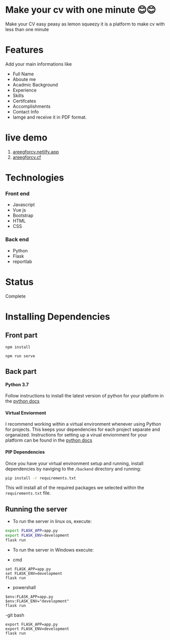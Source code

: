 # Make your cv with one minute 😊😊
Make your CV easy peasy as lemon squeezy it is a platform to make cv with less than one minute 

# Features
Add your main informations like
- Full Name
- Aboute me
- Acadmic Background
- Experience
- Skills
- Certifcates
- Accomplishments
- Contact Info
- Iamge 
and receive it in PDF format.

# live demo
1. [areegforcv.netlify.app](https://areegforcv.netlify.app/)
2. [areegforcv.cf](https://areegforcv.cf/)


# Technologies

### Front end
- Javascript
- Vue js
- Bootstrap
- HTML
- CSS
### Back end
- Python
- Flask
- reportlab

# Status
Complete

# Installing Dependencies

## Front part
```
npm install
```
```
npm run serve
```
## Back part
#### Python 3.7
Follow instructions to install the latest version of python for your platform in the [python docs](https://docs.python.org/3/using/unix.html#getting-and-installing-the-latest-version-of-python)

#### Virtual Enviorment 

I recommend working within a virtual environment whenever using Python for projects. This keeps your dependencies for each project separate and organaized. Instructions for setting up a virual enviornment for your platform can be found in the [python docs](https://packaging.python.org/guides/installing-using-pip-and-virtual-environments/)

#### PIP Dependencies

Once you have your virtual environment setup and running, install dependencies by naviging to the `/backend` directory and running:

```bash
pip install -r requirements.txt
```

This will install all of the required packages we selected within the `requirements.txt` file.

## Running the server

- To run the server in linux os, execute:

```bash
export FLASK_APP=app.py
export FLASK_ENV=development
flask run
```
- To run the server in Windows execute:

- cmd

```
set FLASK_APP=app.py
set FLASK_ENV=development
flask run
```
- powershall
```
$env:FLASK_APP=app.py 
$env:FLASK_ENV="development" 
flask run
```
-git bash
```
export FLASK_APP=app.py
export FLASK_ENV=development
flask run
```
